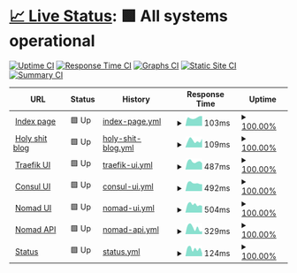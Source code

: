 # [📈 Live Status](https://status.iddqd.uk): <!--live status--> **🟩 All systems operational**

[![Uptime CI](https://github.com/iddqd-uk/status/workflows/Uptime%20CI/badge.svg)](https://github.com/iddqd-uk/status/actions?query=workflow%3A%22Uptime+CI%22)
[![Response Time CI](https://github.com/iddqd-uk/status/workflows/Response%20Time%20CI/badge.svg)](https://github.com/iddqd-uk/status/actions?query=workflow%3A%22Response+Time+CI%22)
[![Graphs CI](https://github.com/iddqd-uk/status/workflows/Graphs%20CI/badge.svg)](https://github.com/iddqd-uk/status/actions?query=workflow%3A%22Graphs+CI%22)
[![Static Site CI](https://github.com/iddqd-uk/status/workflows/Static%20Site%20CI/badge.svg)](https://github.com/iddqd-uk/status/actions?query=workflow%3A%22Static+Site+CI%22)
[![Summary CI](https://github.com/iddqd-uk/status/workflows/Summary%20CI/badge.svg)](https://github.com/iddqd-uk/status/actions?query=workflow%3A%22Summary+CI%22)

<!--start: status pages-->
<!-- This summary is generated by Upptime (https://github.com/upptime/upptime) -->
<!-- Do not edit this manually, your changes will be overwritten -->
<!-- prettier-ignore -->
| URL | Status | History | Response Time | Uptime |
| --- | ------ | ------- | ------------- | ------ |
| <img alt="" src="https://icons.duckduckgo.com/ip3/iddqd.uk.ico" height="13"> [Index page](https://iddqd.uk) | 🟩 Up | [index-page.yml](https://github.com/iddqd-uk/status/commits/HEAD/history/index-page.yml) | <details><summary><img alt="Response time graph" src="./graphs/index-page/response-time-week.png" height="20"> 103ms</summary><br><a href="https://status.iddqd.uk/history/index-page"><img alt="Response time 151" src="https://img.shields.io/endpoint?url=https%3A%2F%2Fraw.githubusercontent.com%2Fiddqd-uk%2Fstatus%2FHEAD%2Fapi%2Findex-page%2Fresponse-time.json"></a><br><a href="https://status.iddqd.uk/history/index-page"><img alt="24-hour response time 122" src="https://img.shields.io/endpoint?url=https%3A%2F%2Fraw.githubusercontent.com%2Fiddqd-uk%2Fstatus%2FHEAD%2Fapi%2Findex-page%2Fresponse-time-day.json"></a><br><a href="https://status.iddqd.uk/history/index-page"><img alt="7-day response time 103" src="https://img.shields.io/endpoint?url=https%3A%2F%2Fraw.githubusercontent.com%2Fiddqd-uk%2Fstatus%2FHEAD%2Fapi%2Findex-page%2Fresponse-time-week.json"></a><br><a href="https://status.iddqd.uk/history/index-page"><img alt="30-day response time 117" src="https://img.shields.io/endpoint?url=https%3A%2F%2Fraw.githubusercontent.com%2Fiddqd-uk%2Fstatus%2FHEAD%2Fapi%2Findex-page%2Fresponse-time-month.json"></a><br><a href="https://status.iddqd.uk/history/index-page"><img alt="1-year response time 152" src="https://img.shields.io/endpoint?url=https%3A%2F%2Fraw.githubusercontent.com%2Fiddqd-uk%2Fstatus%2FHEAD%2Fapi%2Findex-page%2Fresponse-time-year.json"></a></details> | <details><summary><a href="https://status.iddqd.uk/history/index-page">100.00%</a></summary><a href="https://status.iddqd.uk/history/index-page"><img alt="All-time uptime 100.00%" src="https://img.shields.io/endpoint?url=https%3A%2F%2Fraw.githubusercontent.com%2Fiddqd-uk%2Fstatus%2FHEAD%2Fapi%2Findex-page%2Fuptime.json"></a><br><a href="https://status.iddqd.uk/history/index-page"><img alt="24-hour uptime 100.00%" src="https://img.shields.io/endpoint?url=https%3A%2F%2Fraw.githubusercontent.com%2Fiddqd-uk%2Fstatus%2FHEAD%2Fapi%2Findex-page%2Fuptime-day.json"></a><br><a href="https://status.iddqd.uk/history/index-page"><img alt="7-day uptime 100.00%" src="https://img.shields.io/endpoint?url=https%3A%2F%2Fraw.githubusercontent.com%2Fiddqd-uk%2Fstatus%2FHEAD%2Fapi%2Findex-page%2Fuptime-week.json"></a><br><a href="https://status.iddqd.uk/history/index-page"><img alt="30-day uptime 100.00%" src="https://img.shields.io/endpoint?url=https%3A%2F%2Fraw.githubusercontent.com%2Fiddqd-uk%2Fstatus%2FHEAD%2Fapi%2Findex-page%2Fuptime-month.json"></a><br><a href="https://status.iddqd.uk/history/index-page"><img alt="1-year uptime 100.00%" src="https://img.shields.io/endpoint?url=https%3A%2F%2Fraw.githubusercontent.com%2Fiddqd-uk%2Fstatus%2FHEAD%2Fapi%2Findex-page%2Fuptime-year.json"></a></details>
| <img alt="" src="https://icons.duckduckgo.com/ip3/blog.iddqd.uk.ico" height="13"> [Holy shit blog](https://blog.iddqd.uk) | 🟩 Up | [holy-shit-blog.yml](https://github.com/iddqd-uk/status/commits/HEAD/history/holy-shit-blog.yml) | <details><summary><img alt="Response time graph" src="./graphs/holy-shit-blog/response-time-week.png" height="20"> 109ms</summary><br><a href="https://status.iddqd.uk/history/holy-shit-blog"><img alt="Response time 152" src="https://img.shields.io/endpoint?url=https%3A%2F%2Fraw.githubusercontent.com%2Fiddqd-uk%2Fstatus%2FHEAD%2Fapi%2Fholy-shit-blog%2Fresponse-time.json"></a><br><a href="https://status.iddqd.uk/history/holy-shit-blog"><img alt="24-hour response time 138" src="https://img.shields.io/endpoint?url=https%3A%2F%2Fraw.githubusercontent.com%2Fiddqd-uk%2Fstatus%2FHEAD%2Fapi%2Fholy-shit-blog%2Fresponse-time-day.json"></a><br><a href="https://status.iddqd.uk/history/holy-shit-blog"><img alt="7-day response time 109" src="https://img.shields.io/endpoint?url=https%3A%2F%2Fraw.githubusercontent.com%2Fiddqd-uk%2Fstatus%2FHEAD%2Fapi%2Fholy-shit-blog%2Fresponse-time-week.json"></a><br><a href="https://status.iddqd.uk/history/holy-shit-blog"><img alt="30-day response time 117" src="https://img.shields.io/endpoint?url=https%3A%2F%2Fraw.githubusercontent.com%2Fiddqd-uk%2Fstatus%2FHEAD%2Fapi%2Fholy-shit-blog%2Fresponse-time-month.json"></a><br><a href="https://status.iddqd.uk/history/holy-shit-blog"><img alt="1-year response time 152" src="https://img.shields.io/endpoint?url=https%3A%2F%2Fraw.githubusercontent.com%2Fiddqd-uk%2Fstatus%2FHEAD%2Fapi%2Fholy-shit-blog%2Fresponse-time-year.json"></a></details> | <details><summary><a href="https://status.iddqd.uk/history/holy-shit-blog">100.00%</a></summary><a href="https://status.iddqd.uk/history/holy-shit-blog"><img alt="All-time uptime 100.00%" src="https://img.shields.io/endpoint?url=https%3A%2F%2Fraw.githubusercontent.com%2Fiddqd-uk%2Fstatus%2FHEAD%2Fapi%2Fholy-shit-blog%2Fuptime.json"></a><br><a href="https://status.iddqd.uk/history/holy-shit-blog"><img alt="24-hour uptime 100.00%" src="https://img.shields.io/endpoint?url=https%3A%2F%2Fraw.githubusercontent.com%2Fiddqd-uk%2Fstatus%2FHEAD%2Fapi%2Fholy-shit-blog%2Fuptime-day.json"></a><br><a href="https://status.iddqd.uk/history/holy-shit-blog"><img alt="7-day uptime 100.00%" src="https://img.shields.io/endpoint?url=https%3A%2F%2Fraw.githubusercontent.com%2Fiddqd-uk%2Fstatus%2FHEAD%2Fapi%2Fholy-shit-blog%2Fuptime-week.json"></a><br><a href="https://status.iddqd.uk/history/holy-shit-blog"><img alt="30-day uptime 100.00%" src="https://img.shields.io/endpoint?url=https%3A%2F%2Fraw.githubusercontent.com%2Fiddqd-uk%2Fstatus%2FHEAD%2Fapi%2Fholy-shit-blog%2Fuptime-month.json"></a><br><a href="https://status.iddqd.uk/history/holy-shit-blog"><img alt="1-year uptime 100.00%" src="https://img.shields.io/endpoint?url=https%3A%2F%2Fraw.githubusercontent.com%2Fiddqd-uk%2Fstatus%2FHEAD%2Fapi%2Fholy-shit-blog%2Fuptime-year.json"></a></details>
| <img alt="" src="https://icons.duckduckgo.com/ip3/traefik.iddqd.uk.ico" height="13"> [Traefik UI](https://traefik.iddqd.uk) | 🟩 Up | [traefik-ui.yml](https://github.com/iddqd-uk/status/commits/HEAD/history/traefik-ui.yml) | <details><summary><img alt="Response time graph" src="./graphs/traefik-ui/response-time-week.png" height="20"> 487ms</summary><br><a href="https://status.iddqd.uk/history/traefik-ui"><img alt="Response time 588" src="https://img.shields.io/endpoint?url=https%3A%2F%2Fraw.githubusercontent.com%2Fiddqd-uk%2Fstatus%2FHEAD%2Fapi%2Ftraefik-ui%2Fresponse-time.json"></a><br><a href="https://status.iddqd.uk/history/traefik-ui"><img alt="24-hour response time 387" src="https://img.shields.io/endpoint?url=https%3A%2F%2Fraw.githubusercontent.com%2Fiddqd-uk%2Fstatus%2FHEAD%2Fapi%2Ftraefik-ui%2Fresponse-time-day.json"></a><br><a href="https://status.iddqd.uk/history/traefik-ui"><img alt="7-day response time 487" src="https://img.shields.io/endpoint?url=https%3A%2F%2Fraw.githubusercontent.com%2Fiddqd-uk%2Fstatus%2FHEAD%2Fapi%2Ftraefik-ui%2Fresponse-time-week.json"></a><br><a href="https://status.iddqd.uk/history/traefik-ui"><img alt="30-day response time 510" src="https://img.shields.io/endpoint?url=https%3A%2F%2Fraw.githubusercontent.com%2Fiddqd-uk%2Fstatus%2FHEAD%2Fapi%2Ftraefik-ui%2Fresponse-time-month.json"></a><br><a href="https://status.iddqd.uk/history/traefik-ui"><img alt="1-year response time 588" src="https://img.shields.io/endpoint?url=https%3A%2F%2Fraw.githubusercontent.com%2Fiddqd-uk%2Fstatus%2FHEAD%2Fapi%2Ftraefik-ui%2Fresponse-time-year.json"></a></details> | <details><summary><a href="https://status.iddqd.uk/history/traefik-ui">100.00%</a></summary><a href="https://status.iddqd.uk/history/traefik-ui"><img alt="All-time uptime 100.00%" src="https://img.shields.io/endpoint?url=https%3A%2F%2Fraw.githubusercontent.com%2Fiddqd-uk%2Fstatus%2FHEAD%2Fapi%2Ftraefik-ui%2Fuptime.json"></a><br><a href="https://status.iddqd.uk/history/traefik-ui"><img alt="24-hour uptime 100.00%" src="https://img.shields.io/endpoint?url=https%3A%2F%2Fraw.githubusercontent.com%2Fiddqd-uk%2Fstatus%2FHEAD%2Fapi%2Ftraefik-ui%2Fuptime-day.json"></a><br><a href="https://status.iddqd.uk/history/traefik-ui"><img alt="7-day uptime 100.00%" src="https://img.shields.io/endpoint?url=https%3A%2F%2Fraw.githubusercontent.com%2Fiddqd-uk%2Fstatus%2FHEAD%2Fapi%2Ftraefik-ui%2Fuptime-week.json"></a><br><a href="https://status.iddqd.uk/history/traefik-ui"><img alt="30-day uptime 100.00%" src="https://img.shields.io/endpoint?url=https%3A%2F%2Fraw.githubusercontent.com%2Fiddqd-uk%2Fstatus%2FHEAD%2Fapi%2Ftraefik-ui%2Fuptime-month.json"></a><br><a href="https://status.iddqd.uk/history/traefik-ui"><img alt="1-year uptime 100.00%" src="https://img.shields.io/endpoint?url=https%3A%2F%2Fraw.githubusercontent.com%2Fiddqd-uk%2Fstatus%2FHEAD%2Fapi%2Ftraefik-ui%2Fuptime-year.json"></a></details>
| <img alt="" src="https://icons.duckduckgo.com/ip3/consul.iddqd.uk.ico" height="13"> [Consul UI](https://consul.iddqd.uk) | 🟩 Up | [consul-ui.yml](https://github.com/iddqd-uk/status/commits/HEAD/history/consul-ui.yml) | <details><summary><img alt="Response time graph" src="./graphs/consul-ui/response-time-week.png" height="20"> 492ms</summary><br><a href="https://status.iddqd.uk/history/consul-ui"><img alt="Response time 564" src="https://img.shields.io/endpoint?url=https%3A%2F%2Fraw.githubusercontent.com%2Fiddqd-uk%2Fstatus%2FHEAD%2Fapi%2Fconsul-ui%2Fresponse-time.json"></a><br><a href="https://status.iddqd.uk/history/consul-ui"><img alt="24-hour response time 420" src="https://img.shields.io/endpoint?url=https%3A%2F%2Fraw.githubusercontent.com%2Fiddqd-uk%2Fstatus%2FHEAD%2Fapi%2Fconsul-ui%2Fresponse-time-day.json"></a><br><a href="https://status.iddqd.uk/history/consul-ui"><img alt="7-day response time 492" src="https://img.shields.io/endpoint?url=https%3A%2F%2Fraw.githubusercontent.com%2Fiddqd-uk%2Fstatus%2FHEAD%2Fapi%2Fconsul-ui%2Fresponse-time-week.json"></a><br><a href="https://status.iddqd.uk/history/consul-ui"><img alt="30-day response time 504" src="https://img.shields.io/endpoint?url=https%3A%2F%2Fraw.githubusercontent.com%2Fiddqd-uk%2Fstatus%2FHEAD%2Fapi%2Fconsul-ui%2Fresponse-time-month.json"></a><br><a href="https://status.iddqd.uk/history/consul-ui"><img alt="1-year response time 564" src="https://img.shields.io/endpoint?url=https%3A%2F%2Fraw.githubusercontent.com%2Fiddqd-uk%2Fstatus%2FHEAD%2Fapi%2Fconsul-ui%2Fresponse-time-year.json"></a></details> | <details><summary><a href="https://status.iddqd.uk/history/consul-ui">100.00%</a></summary><a href="https://status.iddqd.uk/history/consul-ui"><img alt="All-time uptime 100.00%" src="https://img.shields.io/endpoint?url=https%3A%2F%2Fraw.githubusercontent.com%2Fiddqd-uk%2Fstatus%2FHEAD%2Fapi%2Fconsul-ui%2Fuptime.json"></a><br><a href="https://status.iddqd.uk/history/consul-ui"><img alt="24-hour uptime 100.00%" src="https://img.shields.io/endpoint?url=https%3A%2F%2Fraw.githubusercontent.com%2Fiddqd-uk%2Fstatus%2FHEAD%2Fapi%2Fconsul-ui%2Fuptime-day.json"></a><br><a href="https://status.iddqd.uk/history/consul-ui"><img alt="7-day uptime 100.00%" src="https://img.shields.io/endpoint?url=https%3A%2F%2Fraw.githubusercontent.com%2Fiddqd-uk%2Fstatus%2FHEAD%2Fapi%2Fconsul-ui%2Fuptime-week.json"></a><br><a href="https://status.iddqd.uk/history/consul-ui"><img alt="30-day uptime 100.00%" src="https://img.shields.io/endpoint?url=https%3A%2F%2Fraw.githubusercontent.com%2Fiddqd-uk%2Fstatus%2FHEAD%2Fapi%2Fconsul-ui%2Fuptime-month.json"></a><br><a href="https://status.iddqd.uk/history/consul-ui"><img alt="1-year uptime 100.00%" src="https://img.shields.io/endpoint?url=https%3A%2F%2Fraw.githubusercontent.com%2Fiddqd-uk%2Fstatus%2FHEAD%2Fapi%2Fconsul-ui%2Fuptime-year.json"></a></details>
| <img alt="" src="https://icons.duckduckgo.com/ip3/nomad.iddqd.uk.ico" height="13"> [Nomad UI](https://nomad.iddqd.uk) | 🟩 Up | [nomad-ui.yml](https://github.com/iddqd-uk/status/commits/HEAD/history/nomad-ui.yml) | <details><summary><img alt="Response time graph" src="./graphs/nomad-ui/response-time-week.png" height="20"> 504ms</summary><br><a href="https://status.iddqd.uk/history/nomad-ui"><img alt="Response time 561" src="https://img.shields.io/endpoint?url=https%3A%2F%2Fraw.githubusercontent.com%2Fiddqd-uk%2Fstatus%2FHEAD%2Fapi%2Fnomad-ui%2Fresponse-time.json"></a><br><a href="https://status.iddqd.uk/history/nomad-ui"><img alt="24-hour response time 415" src="https://img.shields.io/endpoint?url=https%3A%2F%2Fraw.githubusercontent.com%2Fiddqd-uk%2Fstatus%2FHEAD%2Fapi%2Fnomad-ui%2Fresponse-time-day.json"></a><br><a href="https://status.iddqd.uk/history/nomad-ui"><img alt="7-day response time 504" src="https://img.shields.io/endpoint?url=https%3A%2F%2Fraw.githubusercontent.com%2Fiddqd-uk%2Fstatus%2FHEAD%2Fapi%2Fnomad-ui%2Fresponse-time-week.json"></a><br><a href="https://status.iddqd.uk/history/nomad-ui"><img alt="30-day response time 509" src="https://img.shields.io/endpoint?url=https%3A%2F%2Fraw.githubusercontent.com%2Fiddqd-uk%2Fstatus%2FHEAD%2Fapi%2Fnomad-ui%2Fresponse-time-month.json"></a><br><a href="https://status.iddqd.uk/history/nomad-ui"><img alt="1-year response time 561" src="https://img.shields.io/endpoint?url=https%3A%2F%2Fraw.githubusercontent.com%2Fiddqd-uk%2Fstatus%2FHEAD%2Fapi%2Fnomad-ui%2Fresponse-time-year.json"></a></details> | <details><summary><a href="https://status.iddqd.uk/history/nomad-ui">100.00%</a></summary><a href="https://status.iddqd.uk/history/nomad-ui"><img alt="All-time uptime 100.00%" src="https://img.shields.io/endpoint?url=https%3A%2F%2Fraw.githubusercontent.com%2Fiddqd-uk%2Fstatus%2FHEAD%2Fapi%2Fnomad-ui%2Fuptime.json"></a><br><a href="https://status.iddqd.uk/history/nomad-ui"><img alt="24-hour uptime 100.00%" src="https://img.shields.io/endpoint?url=https%3A%2F%2Fraw.githubusercontent.com%2Fiddqd-uk%2Fstatus%2FHEAD%2Fapi%2Fnomad-ui%2Fuptime-day.json"></a><br><a href="https://status.iddqd.uk/history/nomad-ui"><img alt="7-day uptime 100.00%" src="https://img.shields.io/endpoint?url=https%3A%2F%2Fraw.githubusercontent.com%2Fiddqd-uk%2Fstatus%2FHEAD%2Fapi%2Fnomad-ui%2Fuptime-week.json"></a><br><a href="https://status.iddqd.uk/history/nomad-ui"><img alt="30-day uptime 100.00%" src="https://img.shields.io/endpoint?url=https%3A%2F%2Fraw.githubusercontent.com%2Fiddqd-uk%2Fstatus%2FHEAD%2Fapi%2Fnomad-ui%2Fuptime-month.json"></a><br><a href="https://status.iddqd.uk/history/nomad-ui"><img alt="1-year uptime 100.00%" src="https://img.shields.io/endpoint?url=https%3A%2F%2Fraw.githubusercontent.com%2Fiddqd-uk%2Fstatus%2FHEAD%2Fapi%2Fnomad-ui%2Fuptime-year.json"></a></details>
| <img alt="" src="https://icons.duckduckgo.com/ip3/nomad.iddqd.uk.ico" height="13"> [Nomad API](https://nomad.iddqd.uk/v1/status/leader) | 🟩 Up | [nomad-api.yml](https://github.com/iddqd-uk/status/commits/HEAD/history/nomad-api.yml) | <details><summary><img alt="Response time graph" src="./graphs/nomad-api/response-time-week.png" height="20"> 329ms</summary><br><a href="https://status.iddqd.uk/history/nomad-api"><img alt="Response time 185" src="https://img.shields.io/endpoint?url=https%3A%2F%2Fraw.githubusercontent.com%2Fiddqd-uk%2Fstatus%2FHEAD%2Fapi%2Fnomad-api%2Fresponse-time.json"></a><br><a href="https://status.iddqd.uk/history/nomad-api"><img alt="24-hour response time 140" src="https://img.shields.io/endpoint?url=https%3A%2F%2Fraw.githubusercontent.com%2Fiddqd-uk%2Fstatus%2FHEAD%2Fapi%2Fnomad-api%2Fresponse-time-day.json"></a><br><a href="https://status.iddqd.uk/history/nomad-api"><img alt="7-day response time 329" src="https://img.shields.io/endpoint?url=https%3A%2F%2Fraw.githubusercontent.com%2Fiddqd-uk%2Fstatus%2FHEAD%2Fapi%2Fnomad-api%2Fresponse-time-week.json"></a><br><a href="https://status.iddqd.uk/history/nomad-api"><img alt="30-day response time 221" src="https://img.shields.io/endpoint?url=https%3A%2F%2Fraw.githubusercontent.com%2Fiddqd-uk%2Fstatus%2FHEAD%2Fapi%2Fnomad-api%2Fresponse-time-month.json"></a><br><a href="https://status.iddqd.uk/history/nomad-api"><img alt="1-year response time 185" src="https://img.shields.io/endpoint?url=https%3A%2F%2Fraw.githubusercontent.com%2Fiddqd-uk%2Fstatus%2FHEAD%2Fapi%2Fnomad-api%2Fresponse-time-year.json"></a></details> | <details><summary><a href="https://status.iddqd.uk/history/nomad-api">100.00%</a></summary><a href="https://status.iddqd.uk/history/nomad-api"><img alt="All-time uptime 100.00%" src="https://img.shields.io/endpoint?url=https%3A%2F%2Fraw.githubusercontent.com%2Fiddqd-uk%2Fstatus%2FHEAD%2Fapi%2Fnomad-api%2Fuptime.json"></a><br><a href="https://status.iddqd.uk/history/nomad-api"><img alt="24-hour uptime 100.00%" src="https://img.shields.io/endpoint?url=https%3A%2F%2Fraw.githubusercontent.com%2Fiddqd-uk%2Fstatus%2FHEAD%2Fapi%2Fnomad-api%2Fuptime-day.json"></a><br><a href="https://status.iddqd.uk/history/nomad-api"><img alt="7-day uptime 100.00%" src="https://img.shields.io/endpoint?url=https%3A%2F%2Fraw.githubusercontent.com%2Fiddqd-uk%2Fstatus%2FHEAD%2Fapi%2Fnomad-api%2Fuptime-week.json"></a><br><a href="https://status.iddqd.uk/history/nomad-api"><img alt="30-day uptime 100.00%" src="https://img.shields.io/endpoint?url=https%3A%2F%2Fraw.githubusercontent.com%2Fiddqd-uk%2Fstatus%2FHEAD%2Fapi%2Fnomad-api%2Fuptime-month.json"></a><br><a href="https://status.iddqd.uk/history/nomad-api"><img alt="1-year uptime 100.00%" src="https://img.shields.io/endpoint?url=https%3A%2F%2Fraw.githubusercontent.com%2Fiddqd-uk%2Fstatus%2FHEAD%2Fapi%2Fnomad-api%2Fuptime-year.json"></a></details>
| <img alt="" src="https://icons.duckduckgo.com/ip3/status.iddqd.uk.ico" height="13"> [Status](https://status.iddqd.uk) | 🟩 Up | [status.yml](https://github.com/iddqd-uk/status/commits/HEAD/history/status.yml) | <details><summary><img alt="Response time graph" src="./graphs/status/response-time-week.png" height="20"> 124ms</summary><br><a href="https://status.iddqd.uk/history/status"><img alt="Response time 142" src="https://img.shields.io/endpoint?url=https%3A%2F%2Fraw.githubusercontent.com%2Fiddqd-uk%2Fstatus%2FHEAD%2Fapi%2Fstatus%2Fresponse-time.json"></a><br><a href="https://status.iddqd.uk/history/status"><img alt="24-hour response time 54" src="https://img.shields.io/endpoint?url=https%3A%2F%2Fraw.githubusercontent.com%2Fiddqd-uk%2Fstatus%2FHEAD%2Fapi%2Fstatus%2Fresponse-time-day.json"></a><br><a href="https://status.iddqd.uk/history/status"><img alt="7-day response time 124" src="https://img.shields.io/endpoint?url=https%3A%2F%2Fraw.githubusercontent.com%2Fiddqd-uk%2Fstatus%2FHEAD%2Fapi%2Fstatus%2Fresponse-time-week.json"></a><br><a href="https://status.iddqd.uk/history/status"><img alt="30-day response time 126" src="https://img.shields.io/endpoint?url=https%3A%2F%2Fraw.githubusercontent.com%2Fiddqd-uk%2Fstatus%2FHEAD%2Fapi%2Fstatus%2Fresponse-time-month.json"></a><br><a href="https://status.iddqd.uk/history/status"><img alt="1-year response time 141" src="https://img.shields.io/endpoint?url=https%3A%2F%2Fraw.githubusercontent.com%2Fiddqd-uk%2Fstatus%2FHEAD%2Fapi%2Fstatus%2Fresponse-time-year.json"></a></details> | <details><summary><a href="https://status.iddqd.uk/history/status">100.00%</a></summary><a href="https://status.iddqd.uk/history/status"><img alt="All-time uptime 100.00%" src="https://img.shields.io/endpoint?url=https%3A%2F%2Fraw.githubusercontent.com%2Fiddqd-uk%2Fstatus%2FHEAD%2Fapi%2Fstatus%2Fuptime.json"></a><br><a href="https://status.iddqd.uk/history/status"><img alt="24-hour uptime 100.00%" src="https://img.shields.io/endpoint?url=https%3A%2F%2Fraw.githubusercontent.com%2Fiddqd-uk%2Fstatus%2FHEAD%2Fapi%2Fstatus%2Fuptime-day.json"></a><br><a href="https://status.iddqd.uk/history/status"><img alt="7-day uptime 100.00%" src="https://img.shields.io/endpoint?url=https%3A%2F%2Fraw.githubusercontent.com%2Fiddqd-uk%2Fstatus%2FHEAD%2Fapi%2Fstatus%2Fuptime-week.json"></a><br><a href="https://status.iddqd.uk/history/status"><img alt="30-day uptime 100.00%" src="https://img.shields.io/endpoint?url=https%3A%2F%2Fraw.githubusercontent.com%2Fiddqd-uk%2Fstatus%2FHEAD%2Fapi%2Fstatus%2Fuptime-month.json"></a><br><a href="https://status.iddqd.uk/history/status"><img alt="1-year uptime 100.00%" src="https://img.shields.io/endpoint?url=https%3A%2F%2Fraw.githubusercontent.com%2Fiddqd-uk%2Fstatus%2FHEAD%2Fapi%2Fstatus%2Fuptime-year.json"></a></details>

<!--end: status pages-->
